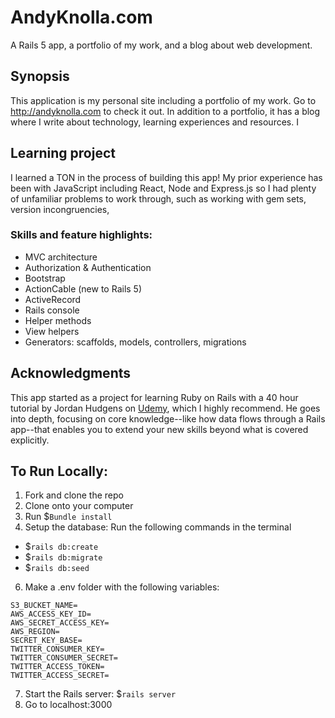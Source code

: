 # AndyKnolla.com
A Rails 5 app, a portfolio of my work, and a blog about web development.

## Synopsis
This application is my personal site including a portfolio of my work. Go to http://andyknolla.com to check it out. In addition to a portfolio, it has a blog where I write about technology, learning experiences and resources.
I
## Learning project
I learned a TON in the process of building this app! My prior experience has been with JavaScript including React, Node and Express.js so I had plenty of unfamiliar problems to work through, such as working with gem sets, version incongruencies,

### Skills and feature highlights:
* MVC architecture
* Authorization & Authentication
* Bootstrap
* ActionCable (new to Rails 5)
* ActiveRecord
* Rails console
* Helper methods
* View helpers
* Generators: scaffolds, models, controllers, migrations

## Acknowledgments
This app started as a project for learning Ruby on Rails with a 40 hour tutorial by Jordan Hudgens on [Udemy](https://www.udemy.com/professional-rails-5-development-course/learn/v4/overview), which I highly recommend. He goes into depth, focusing on core knowledge--like how data flows through a Rails app--that enables you to extend your new skills beyond what is covered explicitly.


## To Run Locally:
1. Fork and clone the repo
2. Clone onto your computer
3. Run $`Bundle install`
4. Setup the database: Run the following commands in the terminal
*  $`rails db:create`
*  $`rails db:migrate`
*  $`rails db:seed`
6. Make a .env folder with the following variables:
```
S3_BUCKET_NAME=
AWS_ACCESS_KEY_ID=
AWS_SECRET_ACCESS_KEY=
AWS_REGION=
SECRET_KEY_BASE=
TWITTER_CONSUMER_KEY=
TWITTER_CONSUMER_SECRET=
TWITTER_ACCESS_TOKEN=
TWITTER_ACCESS_SECRET=
```
7. Start the Rails server: $`rails server`
8. Go to localhost:3000

